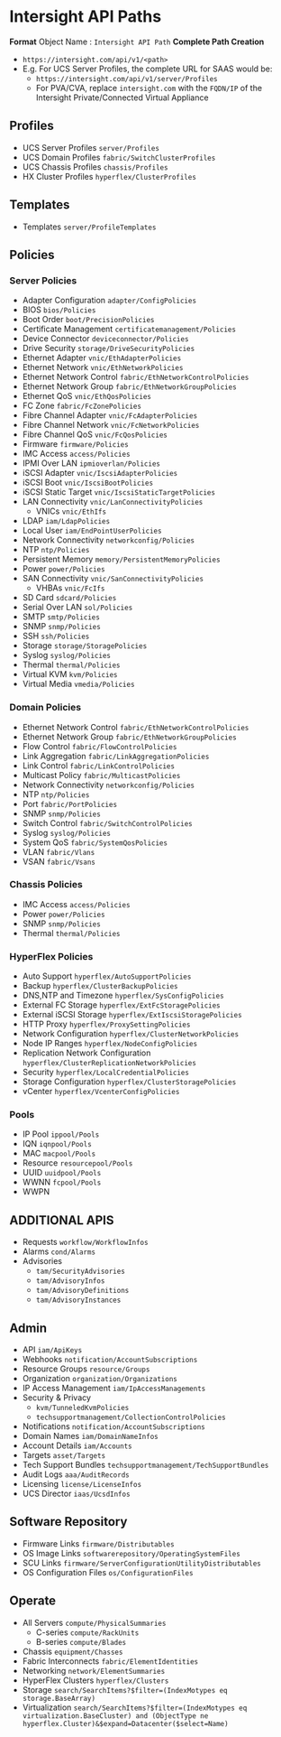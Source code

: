# Intersight API Paths

**Format**  Object Name : `Intersight API Path`
**Complete Path Creation**
* `https://intersight.com/api/v1/<path>`
* E.g. For UCS Server Profiles, the complete URL for SAAS would be:
  * `https://intersight.com/api/v1/server/Profiles`
  * For PVA/CVA, replace `intersight.com` with the `FQDN/IP` of the Intersight Private/Connected Virtual Appliance

## Profiles
* UCS Server Profiles       `server/Profiles`
* UCS Domain Profiles       `fabric/SwitchClusterProfiles`
* UCS Chassis Profiles      `chassis/Profiles`
* HX Cluster Profiles       `hyperflex/ClusterProfiles`


## Templates
* Templates	                `server/ProfileTemplates`

## Policies
### Server Policies
* Adapter Configuration	    `adapter/ConfigPolicies`
* BIOS	                    `bios/Policies`
* Boot Order	            `boot/PrecisionPolicies`
* Certificate Management	`certificatemanagement/Policies`
* Device Connector	        `deviceconnector/Policies`
* Drive Security	        `storage/DriveSecurityPolicies`
* Ethernet Adapter	        `vnic/EthAdapterPolicies`
* Ethernet Network	        `vnic/EthNetworkPolicies`
* Ethernet Network Control	`fabric/EthNetworkControlPolicies`
* Ethernet Network Group  	`fabric/EthNetworkGroupPolicies`
* Ethernet QoS	            `vnic/EthQosPolicies`
* FC Zone	                `fabric/FcZonePolicies`
* Fibre Channel Adapter	    `vnic/FcAdapterPolicies`
* Fibre Channel Network	    `vnic/FcNetworkPolicies`
* Fibre Channel QoS	        `vnic/FcQosPolicies`
* Firmware	                `firmware/Policies`
* IMC Access	            `access/Policies`
* IPMI Over LAN	            `ipmioverlan/Policies`
* iSCSI Adapter	            `vnic/IscsiAdapterPolicies`
* iSCSI Boot	            `vnic/IscsiBootPolicies`
* iSCSI Static Target	    `vnic/IscsiStaticTargetPolicies`
* LAN Connectivity	        `vnic/LanConnectivityPolicies`
  * VNICs	                `vnic/EthIfs`
* LDAP	                    `iam/LdapPolicies`
* Local User	            `iam/EndPointUserPolicies`
* Network Connectivity      `networkconfig/Policies`
* NTP                       `ntp/Policies`
* Persistent Memory	        `memory/PersistentMemoryPolicies`
* Power	                    `power/Policies`
* SAN Connectivity	        `vnic/SanConnectivityPolicies`
  * VHBAs	                `vnic/FcIfs`
* SD Card	                `sdcard/Policies`
* Serial Over LAN	        `sol/Policies`
* SMTP	                    `smtp/Policies`
* SNMP	                    `snmp/Policies`
* SSH	                    `ssh/Policies`
* Storage	                `storage/StoragePolicies`
* Syslog	                `syslog/Policies`
* Thermal	                `thermal/Policies`
* Virtual KVM	            `kvm/Policies`
* Virtual Media	            `vmedia/Policies`


### Domain Policies
* Ethernet Network Control	`fabric/EthNetworkControlPolicies`
* Ethernet Network Group	`fabric/EthNetworkGroupPolicies`
* Flow Control	            `fabric/FlowControlPolicies`
* Link Aggregation	        `fabric/LinkAggregationPolicies`
* Link Control	            `fabric/LinkControlPolicies`
* Multicast Policy	        `fabric/MulticastPolicies`
* Network Connectivity	    `networkconfig/Policies`
* NTP	                    `ntp/Policies`
* Port	                    `fabric/PortPolicies`
* SNMP	                    `snmp/Policies`
* Switch Control	        `fabric/SwitchControlPolicies`
* Syslog	                `syslog/Policies`
* System QoS	            `fabric/SystemQosPolicies`
* VLAN                    	`fabric/Vlans`
* VSAN                    	`fabric/Vsans`

### Chassis Policies
* IMC Access	            `access/Policies`
* Power     	            `power/Policies`
* SNMP	                    `snmp/Policies`
* Thermal   	            `thermal/Policies`

### HyperFlex Policies
* Auto Support                     	`hyperflex/AutoSupportPolicies`
* Backup                           	`hyperflex/ClusterBackupPolicies`
* DNS,NTP and Timezone             	`hyperflex/SysConfigPolicies`
* External FC Storage              	`hyperflex/ExtFcStoragePolicies`
* External iSCSI Storage           	`hyperflex/ExtIscsiStoragePolicies`
* HTTP Proxy                       	`hyperflex/ProxySettingPolicies`
* Network Configuration            	`hyperflex/ClusterNetworkPolicies`
* Node IP Ranges                   	`hyperflex/NodeConfigPolicies`
* Replication Network Configuration	`hyperflex/ClusterReplicationNetworkPolicies`
* Security                         	`hyperflex/LocalCredentialPolicies`
* Storage Configuration            	`hyperflex/ClusterStoragePolicies`
* vCenter                          	`hyperflex/VcenterConfigPolicies`

### Pools
* IP Pool	    `ippool/Pools`
* IQN	        `iqnpool/Pools`
* MAC	        `macpool/Pools`
* Resource	    `resourcepool/Pools`
* UUID	        `uuidpool/Pools`
* WWNN	        `fcpool/Pools`
* WWPN

## ADDITIONAL APIS
* Requests  	   `workflow/WorkflowInfos`
* Alarms    	   `cond/Alarms`
* Advisories
	* `tam/SecurityAdvisories`
	* `tam/AdvisoryInfos`
	* `tam/AdvisoryDefinitions`
	* `tam/AdvisoryInstances`

## Admin
* API                 	`iam/ApiKeys`
* Webhooks            	`notification/AccountSubscriptions`
* Resource Groups     	`resource/Groups`
* Organization        	`organization/Organizations`
* IP Access Management	`iam/IpAccessManagements`
* Security & Privacy
	* `kvm/TunneledKvmPolicies`
	* `techsupportmanagement/CollectionControlPolicies`
* Notifications  	    `notification/AccountSubscriptions`
* Domain Names   	    `iam/DomainNameInfos`
* Account Details	    `iam/Accounts`
* Targets             	`asset/Targets`
* Tech Support Bundles	`techsupportmanagement/TechSupportBundles`
* Audit Logs          	`aaa/AuditRecords`
* Licensing           	`license/LicenseInfos`
* UCS Director        	`iaas/UcsdInfos`

## Software Repository
* Firmware Links        	`firmware/Distributables`
* OS Image Links        	`softwarerepository/OperatingSystemFiles`
* SCU Links             	`firmware/ServerConfigurationUtilityDistributables`
* OS Configuration Files	`os/ConfigurationFiles`

## Operate
* All Servers	                    `compute/PhysicalSummaries`
    * C-series                      `compute/RackUnits`
    * B-series                      `compute/Blades`
* Chassis	                        `equipment/Chasses`
* Fabric Interconnects	            `fabric/ElementIdentities`
* Networking	                    `network/ElementSummaries`
* HyperFlex Clusters	            `hyperflex/Clusters`
* Storage	                        `search/SearchItems?$filter=(IndexMotypes eq storage.BaseArray)`
* Virtualization	                `search/SearchItems?$filter=(IndexMotypes eq virtualization.BaseCluster) and (ObjectType ne hyperflex.Cluster)&$expand=Datacenter($select=Name)`
